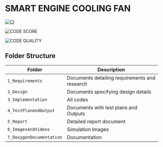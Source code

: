 # SMART ENGINE COOLING FAN

[![CI](https://github.com/NITHISH1126/M2_EMDSYS/actions/workflows/cpp.yml/badge.svg)](https://github.com/NITHISH1126/M2_EMDSYS/actions/workflows/cpp.yml)

![CODE SCORE](https://api.codiga.io/project/31742/score/svg)

![CODE QUALITY](https://api.codiga.io/project/31742/status/svg)

## Folder Structure
|Folder             | Description |
|-------------------| -----------------------------------------|
| `1_Requirements`   | Documents detailing requirements and research|
| `2_Design`         | Documents specifying design details|
| `3_Implementation` | All codes |
| `4_TestPlanAndOutput`      | Documents with test plans and Outputs|
| `5_Report`      | Detailed report document|
| `6_ImagesAndVideos`      | Simulation Images|
| `7_DoxygenDocumentation`      | Documentation|

